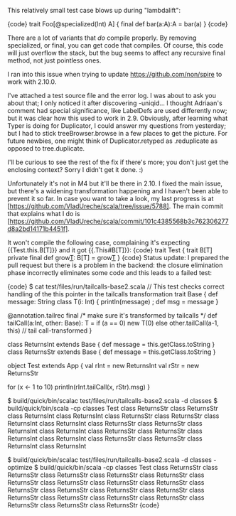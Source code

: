 This relatively small test case blows up during "lambdalift":

{code}
trait Foo[@specialized(Int) A] {
  final def bar(a:A):A = bar(a)
}
{code}

There are a lot of variants that *do* compile properly. By removing specialized, or final, you can get code that compiles. Of course, this code will just overflow the stack, but the bug seems to affect any recursive final method, not just pointless ones.

I ran into this issue when trying to update https://github.com/non/spire to work with 2.10.0.

I've attached a test source file and the error log.
I was about to ask you about that; I only noticed it after discovering -uniqid...  I thought Adriaan's comment had special significance, like LabelDefs are used differently now; but it was clear how this used to work in 2.9.  Obviously, after learning what Typer is doing for Duplicator, I could answer my questions from yesterday; but I had to stick treeBrowser.browse in a few places to get the picture.  For future newbies, one might think of Duplicator.retyped as .reduplicate as opposed to tree.duplicate.

I'll be curious to see the rest of the fix if there's more; you don't just get the enclosing context?  Sorry I didn't get it done. :)

Unfortunately it's not in M4 but it'll be there in 2.10. I fixed the main issue, but there's a widening transformation happening and I haven't been able to prevent it so far. In case you want to take a look, my last progress is at [https://github.com/VladUreche/scala/tree/issue/5788]. The main commit that explains what I do is [https://github.com/VladUreche/scala/commit/101c4385568b3c762306277d8a2bd14171b4451f].

It won't compile the following case, complaining it's expecting {{Test.this.B[T]}} and it got {{<empty>.This#B[T]}}:
{code}
trait Test {
  trait B[T]
  private final def grow[T](): B[T] = grow[T]()
}
{code}
Status update: I prepared the pull request but there is a problem in the backend: the closure elimination phase incorrectly eliminates some code and this leads to a failed test: 

{code}
$ cat test/files/run/tailcalls-base2.scala 
// This test checks correct handling of the this pointer in the tailcalls transformation
trait Base {
  def message: String
  class T(i: Int) { println(message) ; def msg = message }

  @annotation.tailrec final /* make sure it's transformed by tailcalls */
  def tailCall(a:Int, other: Base): T =
    if (a == 0) 
      new T(0)
    else 
      other.tailCall(a-1, this) // tail call-transformed
}

class ReturnsInt extends Base { def message = this.getClass.toString }
class ReturnsStr extends Base { def message = this.getClass.toString }

object Test extends App {
  val rInt = new ReturnsInt
  val rStr = new ReturnsStr

  for (x <- 1 to 10)
    println(rInt.tailCall(x, rStr).msg)
}

$ build/quick/bin/scalac test/files/run/tailcalls-base2.scala -d classes
$ build/quick/bin/scala -cp classes Test
class ReturnsStr
class ReturnsStr
class ReturnsInt
class ReturnsInt
class ReturnsStr
class ReturnsStr
class ReturnsInt
class ReturnsInt
class ReturnsStr
class ReturnsStr
class ReturnsInt
class ReturnsInt
class ReturnsStr
class ReturnsStr
class ReturnsInt
class ReturnsInt
class ReturnsStr
class ReturnsStr
class ReturnsInt
class ReturnsInt

$ build/quick/bin/scalac test/files/run/tailcalls-base2.scala -d classes -optimize
$ build/quick/bin/scala -cp classes Test
class ReturnsStr
class ReturnsStr
class ReturnsStr
class ReturnsStr
class ReturnsStr
class ReturnsStr
class ReturnsStr
class ReturnsStr
class ReturnsStr
class ReturnsStr
class ReturnsStr
class ReturnsStr
class ReturnsStr
class ReturnsStr
class ReturnsStr
class ReturnsStr
class ReturnsStr
class ReturnsStr
class ReturnsStr
class ReturnsStr
{code}
